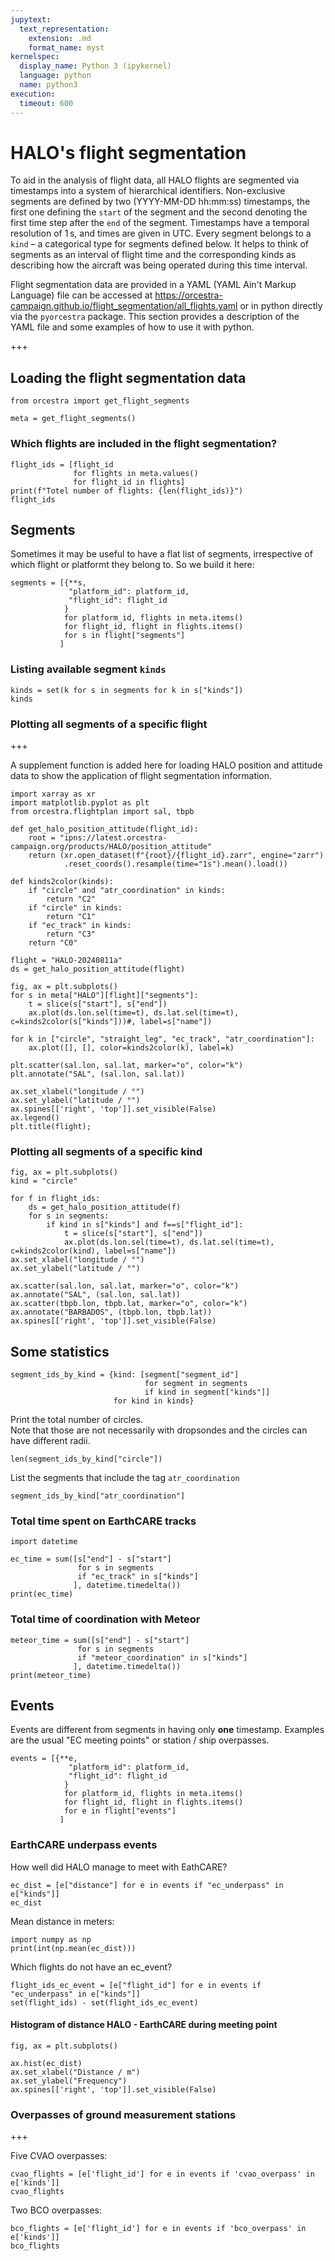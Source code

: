 ```yaml
---
jupytext:
  text_representation:
    extension: .md
    format_name: myst
kernelspec:
  display_name: Python 3 (ipykernel)
  language: python
  name: python3
execution:
  timeout: 600
---
```


# HALO's flight segmentation
To aid in the analysis of flight data, all HALO flights are segmented via timestamps into a system of hierarchical identifiers. Non-exclusive segments are defined by two (YYYY-MM-DD hh:mm:ss) timestamps, the first one defining the `start` of the segment and the second denoting the first time step after the `end` of the segment. Timestamps have a temporal resolution of 1 s, and times are given in UTC. Every segment belongs to a `kind` – a categorical type for segments defined below. It helps to think of segments as an interval of flight time and the corresponding kinds as describing how the aircraft was being operated during this time interval.

Flight segmentation data are provided in a YAML (YAML Ain't Markup Language) file can be accessed at https://orcestra-campaign.github.io/flight_segmentation/all_flights.yaml or in python directly via the `pyorcestra` package. This section provides a description of the YAML file and some examples of how to use it with python.

+++

## Loading the flight segmentation data

```{code-cell} ipython3
from orcestra import get_flight_segments

meta = get_flight_segments()
```

### Which flights are included in the flight segmentation?

```{code-cell} ipython3
flight_ids = [flight_id
              for flights in meta.values()
              for flight_id in flights]
print(f"Totel number of flights: {len(flight_ids)}")
flight_ids
```

## Segments

Sometimes it may be useful to have a flat list of segments, irrespective of which flight or platformt they belong to. So we build it here:

```{code-cell} ipython3
segments = [{**s,
             "platform_id": platform_id,
             "flight_id": flight_id
            }
            for platform_id, flights in meta.items()
            for flight_id, flight in flights.items()
            for s in flight["segments"]
           ]
```

### Listing available segment `kinds`

```{code-cell} ipython3
kinds = set(k for s in segments for k in s["kinds"])
kinds
```

### Plotting all segments of a specific flight

+++

A supplement function is added here for loading HALO position and attitude data to show the application of flight segmentation information.

```{code-cell} ipython3
import xarray as xr
import matplotlib.pyplot as plt
from orcestra.flightplan import sal, tbpb

def get_halo_position_attitude(flight_id):
    root = "ipns://latest.orcestra-campaign.org/products/HALO/position_attitude"
    return (xr.open_dataset(f"{root}/{flight_id}.zarr", engine="zarr")
            .reset_coords().resample(time="1s").mean().load())

def kinds2color(kinds):
    if "circle" and "atr_coordination" in kinds:
        return "C2"
    if "circle" in kinds:
        return "C1"
    if "ec_track" in kinds:
        return "C3"
    return "C0"
```

```{code-cell} ipython3
flight = "HALO-20240811a"
ds = get_halo_position_attitude(flight)

fig, ax = plt.subplots()
for s in meta["HALO"][flight]["segments"]:
    t = slice(s["start"], s["end"])
    ax.plot(ds.lon.sel(time=t), ds.lat.sel(time=t), c=kinds2color(s["kinds"]))#, label=s["name"])

for k in ["circle", "straight_leg", "ec_track", "atr_coordination"]:
    ax.plot([], [], color=kinds2color(k), label=k)

plt.scatter(sal.lon, sal.lat, marker="o", color="k")
plt.annotate("SAL", (sal.lon, sal.lat))

ax.set_xlabel("longitude / °")
ax.set_ylabel("latitude / °")
ax.spines[['right', 'top']].set_visible(False)
ax.legend()
plt.title(flight);
```

### Plotting all segments of a specific kind

```{code-cell} ipython3
fig, ax = plt.subplots()
kind = "circle"

for f in flight_ids:
    ds = get_halo_position_attitude(f)
    for s in segments:
        if kind in s["kinds"] and f==s["flight_id"]:
            t = slice(s["start"], s["end"])
            ax.plot(ds.lon.sel(time=t), ds.lat.sel(time=t), c=kinds2color(kind), label=s["name"])
ax.set_xlabel("longitude / °")
ax.set_ylabel("latitude / °")

ax.scatter(sal.lon, sal.lat, marker="o", color="k")
ax.annotate("SAL", (sal.lon, sal.lat))
ax.scatter(tbpb.lon, tbpb.lat, marker="o", color="k")
ax.annotate("BARBADOS", (tbpb.lon, tbpb.lat))
ax.spines[['right', 'top']].set_visible(False)
```

## Some statistics

```{code-cell} ipython3
segment_ids_by_kind = {kind: [segment["segment_id"]
                              for segment in segments
                              if kind in segment["kinds"]]
                       for kind in kinds}
```

Print the total number of circles.  
Note that those are not necessarily with dropsondes and the circles can have different radii.

```{code-cell} ipython3
len(segment_ids_by_kind["circle"])
```

List the segments that include the tag `atr_coordination`

```{code-cell} ipython3
segment_ids_by_kind["atr_coordination"]
```

### Total time spent on EarthCARE tracks

```{code-cell} ipython3
import datetime

ec_time = sum([s["end"] - s["start"]
               for s in segments
               if "ec_track" in s["kinds"]
              ], datetime.timedelta())
print(ec_time)
```

### Total time of coordination with Meteor

```{code-cell} ipython3
meteor_time = sum([s["end"] - s["start"]
               for s in segments
               if "meteor_coordination" in s["kinds"]
              ], datetime.timedelta())
print(meteor_time)
```

## Events
Events are different from segments in having only **one** timestamp. Examples are the usual "EC meeting points" or station / ship overpasses.

```{code-cell} ipython3
events = [{**e,
             "platform_id": platform_id,
             "flight_id": flight_id
            }
            for platform_id, flights in meta.items()
            for flight_id, flight in flights.items()
            for e in flight["events"]
           ]
```

### EarthCARE underpass events
How well did HALO manage to meet with EathCARE?

```{code-cell} ipython3
ec_dist = [e["distance"] for e in events if "ec_underpass" in e["kinds"]]
ec_dist
```

Mean distance in meters:

```{code-cell} ipython3
import numpy as np
print(int(np.mean(ec_dist)))
```

Which flights do not have an ec_event?

```{code-cell} ipython3
flight_ids_ec_event = [e["flight_id"] for e in events if "ec_underpass" in e["kinds"]]
set(flight_ids) - set(flight_ids_ec_event)
```

#### Histogram of distance HALO - EarthCARE during meeting point

```{code-cell} ipython3
fig, ax = plt.subplots()

ax.hist(ec_dist)
ax.set_xlabel("Distance / m")
ax.set_ylabel("Frequency")
ax.spines[['right', 'top']].set_visible(False)
```

### Overpasses of ground measurement stations

+++

Five CVAO overpasses:

```{code-cell} ipython3
cvao_flights = [e['flight_id'] for e in events if 'cvao_overpass' in e['kinds']]
cvao_flights
```

Two BCO overpasses:

```{code-cell} ipython3
bco_flights = [e['flight_id'] for e in events if 'bco_overpass' in e['kinds']]
bco_flights
```
